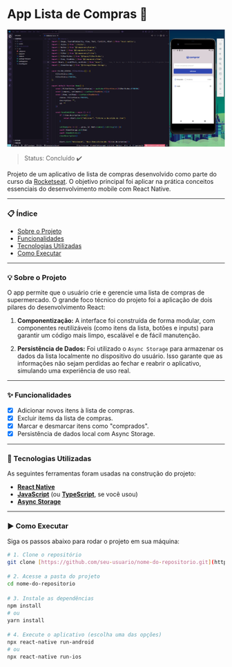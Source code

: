 # App Lista de Compras 🛒

![Demo do App](.github/assets/compras-app.png)

> Status: Concluído ✔️

Projeto de um aplicativo de lista de compras desenvolvido como parte do curso da [Rocketseat](https://www.rocketseat.com.br/). O objetivo principal foi aplicar na prática conceitos essenciais do desenvolvimento mobile com React Native.

---

### 📋 Índice

* [Sobre o Projeto](#-sobre-o-projeto)
* [Funcionalidades](#-funcionalidades)
* [Tecnologias Utilizadas](#-tecnologias-utilizadas)
* [Como Executar](#-como-executar)

---

### 💡 Sobre o Projeto

O app permite que o usuário crie e gerencie uma lista de compras de supermercado. O grande foco técnico do projeto foi a aplicação de dois pilares do desenvolvimento React:

1.  **Componentização:** A interface foi construída de forma modular, com componentes reutilizáveis (como itens da lista, botões e inputs) para garantir um código mais limpo, escalável e de fácil manutenção.

2.  **Persistência de Dados:** Foi utilizado o `Async Storage` para armazenar os dados da lista localmente no dispositivo do usuário. Isso garante que as informações não sejam perdidas ao fechar e reabrir o aplicativo, simulando uma experiência de uso real.

---

### ✨ Funcionalidades

- [x] Adicionar novos itens à lista de compras.
- [x] Excluir items da lista de compras.
- [x] Marcar e desmarcar itens como "comprados".
- [x] Persistência de dados local com Async Storage.
---

### 🚀 Tecnologias Utilizadas

As seguintes ferramentas foram usadas na construção do projeto:

- **[React Native](https.reactnative.dev/)**
- **[JavaScript](https://developer.mozilla.org/pt-BR/docs/Web/JavaScript)** (ou **[TypeScript](https://www.typescriptlang.org/)**, se você usou)
- **[Async Storage](https://react-native-async-storage.github.io/async-storage/)**

---

### ▶️ Como Executar

Siga os passos abaixo para rodar o projeto em sua máquina:

```bash
# 1. Clone o repositório
git clone [https://github.com/seu-usuario/nome-do-repositorio.git](https://github.com/seu-usuario/nome-do-repositorio.git)

# 2. Acesse a pasta do projeto
cd nome-do-repositorio

# 3. Instale as dependências
npm install
# ou
yarn install

# 4. Execute o aplicativo (escolha uma das opções)
npx react-native run-android
# ou
npx react-native run-ios